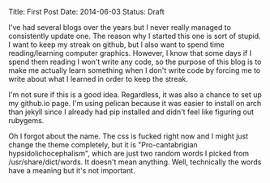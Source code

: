 Title: First Post
Date: 2014-06-03
Status: Draft

I've had several blogs over the years but I never really managed to consistently update one. The reason why I started this one is sort of stupid. I want to keep my streak on github, but I also want to spend time reading/learning computer graphics. However, I know that some days if I spend them reading I won't write any code, so the purpose of this blog is to make me actually learn something when I don't write code by forcing me to write about what I learned in order to keep the streak.

I'm not sure if this is a good idea. Regardless, it was also a chance to set up my github.io page. I'm using pelican because it was easier to install on arch than jekyll since I already had pip installed and didn't feel like figuring out rubygems. 

Oh I forgot about the name. The css is fucked right now and I might just change the theme completely, but it is "Pro-cantabrigian hypsidolichocephalism", which are just two random words I picked from /usr/share/dict/words. It doesn't mean anything. Well, technically the words have a meaning but it's not important.
